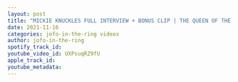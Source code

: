 ```yaml
---
layout: post
title: "MICKIE KNUCKLES FULL INTERVIEW + BONUS CLIP | THE QUEEN OF THE DEATHMATCH | JOFO IN THE RING #77"
date: 2021-11-16
categories: jofo-in-the-ring videos
author: jofo-in-the-ring
spotify_track_id: 
youtube_video_id: UXPsuqRZ9fU
apple_track_id: 
youtube_metadata: 
---
```

